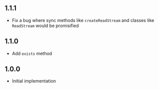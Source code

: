 ## 1.1.1

- Fix a bug where sync methods like `createReadStream` and classes like `ReadStream` would be promisified

## 1.1.0

- Add `exists` method

## 1.0.0

- Initial implementation
